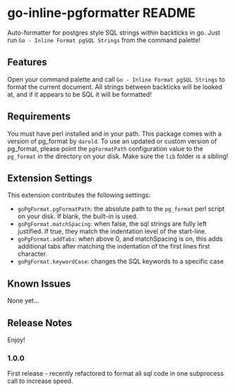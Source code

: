 # go-inline-pgformatter README

Auto-formatter for postgres style SQL strings within backticks in go.
Just run `Go - Inline Format pgSQL Strings` from the command palette!

## Features

Open your command palette and call `Go - Inline Format pgSQL Strings` to format the current document.
All strings between backticks will be looked at, and if it appears to be SQL it will be formatted!

## Requirements

You must have perl installed and in your path.
This package comes with a version of pg_format by `darold`. To use an updated or custom version of pg_format, please point
the `pgFormatPath` configuration value to the `pg_format` in the directory on your disk. Make sure the `lib` folder is a sibling!

## Extension Settings

This extension contributes the following settings:

* `goPgFormat.pgFormatPath`: the absolute path to the `pg_format` perl script on your disk. If blank, the built-in is used.
* `goPgFormat.matchSpacing`: when false, the sql strings are fully left justified. If true, they match the indentation level of the start-line.
* `goPgFormat.addTabs`: when above 0, and matchSpacing is on, this adds additional tabs after matching the indentation of the first lines first character.
* `goPgFormat.keywordCase`: changes the SQL keywords to a specific case

## Known Issues

None yet... 

## Release Notes

Enjoy!

### 1.0.0

First release - recently refactored to format all sql code in one subprocess call to increase speed.

